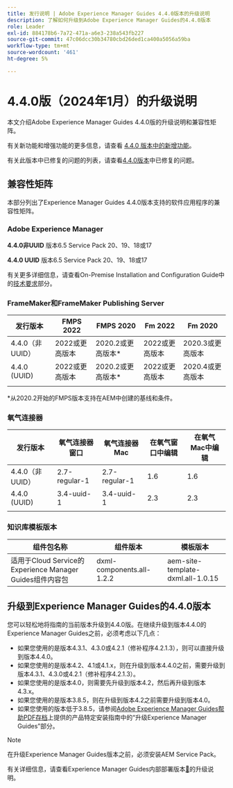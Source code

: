 ```yaml
---
title: 发行说明 | Adobe Experience Manager Guides 4.4.0版本的升级说明
description: 了解如何升级到Adobe Experience Manager Guides的4.4.0版本
role: Leader
exl-id: 884178b6-7a72-471a-a6e3-238a543fb227
source-git-commit: 47c06dcc30b34780cbd26ded1ca400a5056a59ba
workflow-type: tm+mt
source-wordcount: '461'
ht-degree: 5%

---
```


# 4.4.0版（2024年1月）的升级说明

本文介绍Adobe Experience Manager Guides 4.4.0版的升级说明和兼容性矩阵。

有关新功能和增强功能的更多信息，请查看 [4.4.0 版本中的新增功能](../release-info/whats-new-4-4.md)。

有关此版本中已修复的问题的列表，请查看[4.4.0版本](../release-info/fixed-issues-4-4.md)中已修复的问题。




## 兼容性矩阵

本部分列出了Experience Manager Guides 4.4.0版本支持的软件应用程序的兼容性矩阵。

### Adobe Experience Manager

**4.4.0非UUID**
版本6.5 Service Pack 20、19、18或17

**4.4.0 UUID**
版本6.5 Service Pack 20、19、18或17


有关更多详细信息，请查看On-Premise Installation and Configuration Guide中的[技术要求](../install-guide/download-install-technical-requirements.md)部分。

### FrameMaker和FrameMaker Publishing Server

| 发行版本 | FMPS 2022 | FMPS 2020 | Fm 2022 | Fm 2020 |
| --- | --- | --- | --- | --- |
| 4.4.0（非UUID） | 2022或更高版本 | 2020.2或更高版本* | 2022或更高版本 | 2020.3或更高版本 |
| 4.4.0 (UUID) | 2022或更高版本 | 2020.2或更高版本* | 2022或更高版本 | 2020.4或更高版本 |
| | | | |

*从2020.2开始的FMPS版本支持在AEM中创建的基线和条件。

### 氧气连接器

| 发行版本 | 氧气连接器窗口 | 氧气连接器Mac | 在氧气窗口中编辑 | 在氧气Mac中编辑 |
| --- | --- | --- |--- |--- |
| 4.4.0（非UUID） | 2.7-regular-1 | 2.7-regular-1 | 1.6 | 1.6 |
| 4.4.0 (UUID) | 3.4-uuid-1 | 3.4-uuid-1 | 2.3 | 2.3 |
|  |  |   |



### 知识库模板版本

| 组件包名称 | 组件版本 | 模板版本 |
|---|---|---|
| 适用于Cloud Service的Experience Manager Guides组件内容包 | dxml-components.all-1.2.2 | aem-site-template-dxml.all-1.0.15 |



## 升级到Experience Manager Guides的4.4.0版本


您可以轻松地将指南的当前版本升级到4.4.0版。在继续升级到版本4.4.0的Experience Manager Guides之前，必须考虑以下几点：


- 如果您使用的是版本4.3.1、4.3.0或4.2.1（修补程序4.2.1.3），则可以直接升级到版本4.4.0。
- 如果您使用的是版本4.2、4.1或4.1.x，则在升级到版本4.4.0之前，需要升级到版本4.3.1、4.3.0或4.2.1（修补程序4.2.1.3）。
- 如果您使用的是版本4.0，则需要先升级到版本4.2，然后再升级到版本4.3.x。
- 如果您使用的是版本3.8.5，则在升级到版本4.2之前需要升级到版本4.0。
- 如果您使用的版本低于3.8.5，请参阅[Adobe Experience Manager Guides帮助PDF存档](https://helpx.adobe.com/cn/xml-documentation-for-experience-manager/archive.html)上提供的产品特定安装指南中的“升级Experience Manager Guides”部分。



>[!NOTE]
>
>在升级Experience Manager Guides版本之前，必须安装AEM Service Pack。

有关详细信息，请查看Experience Manager Guides内部部署版本[&#128279;](../install-guide/upgrade-xml-documentation.md)的升级说明。
